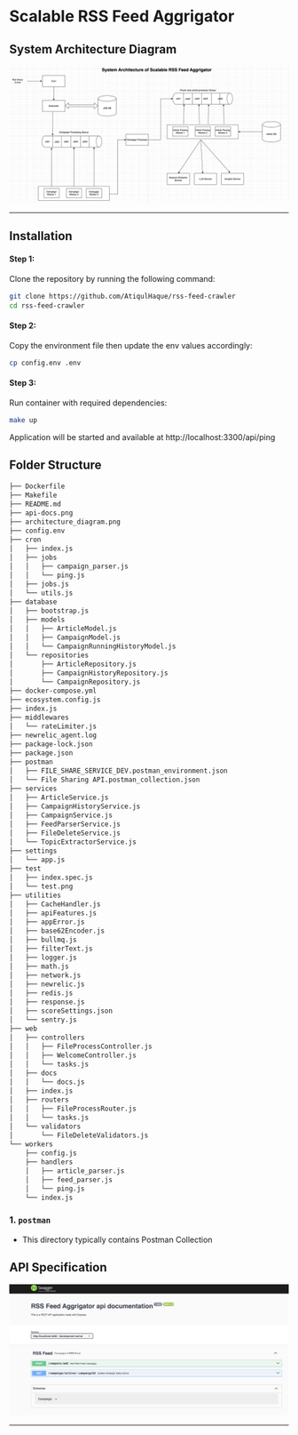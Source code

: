 # Scalable RSS Feed Aggrigator

## System Architecture Diagram

<img src="./architecture_diagram.png">

---

## Installation

#### Step 1:

Clone the repository by running the following command:

```bash
git clone https://github.com/AtiqulHaque/rss-feed-crawler
cd rss-feed-crawler
```

#### Step 2:

Copy the environment file then update the env values accordingly:

```bash
cp config.env .env
```

#### Step 3:

Run container with required dependencies:

```bash
make up
```

Application will be started and available at http://localhost:3300/api/ping

## Folder Structure

```text
├── Dockerfile
├── Makefile
├── README.md
├── api-docs.png
├── architecture_diagram.png
├── config.env
├── cron
│   ├── index.js
│   ├── jobs
│   │   ├── campaign_parser.js
│   │   └── ping.js
│   ├── jobs.js
│   └── utils.js
├── database
│   ├── bootstrap.js
│   ├── models
│   │   ├── ArticleModel.js
│   │   ├── CampaignModel.js
│   │   └── CampaignRunningHistoryModel.js
│   └── repositories
│       ├── ArticleRepository.js
│       ├── CampaignHistoryRepository.js
│       └── CampaignRepository.js
├── docker-compose.yml
├── ecosystem.config.js
├── index.js
├── middlewares
│   └── rateLimiter.js
├── newrelic_agent.log
├── package-lock.json
├── package.json
├── postman
│   ├── FILE_SHARE_SERVICE_DEV.postman_environment.json
│   └── File Sharing API.postman_collection.json
├── services
│   ├── ArticleService.js
│   ├── CampaignHistoryService.js
│   ├── CampaignService.js
│   ├── FeedParserService.js
│   ├── FileDeleteService.js
│   └── TopicExtractorService.js
├── settings
│   └── app.js
├── test
│   ├── index.spec.js
│   └── test.png
├── utilities
│   ├── CacheHandler.js
│   ├── apiFeatures.js
│   ├── appError.js
│   ├── base62Encoder.js
│   ├── bullmq.js
│   ├── filterText.js
│   ├── logger.js
│   ├── math.js
│   ├── network.js
│   ├── newrelic.js
│   ├── redis.js
│   ├── response.js
│   ├── scoreSettings.json
│   └── sentry.js
├── web
│   ├── controllers
│   │   ├── FileProcessController.js
│   │   ├── WelcomeController.js
│   │   └── tasks.js
│   ├── docs
│   │   └── docs.js
│   ├── index.js
│   ├── routers
│   │   ├── FileProcessRouter.js
│   │   └── tasks.js
│   └── validators
│       └── FileDeleteValidators.js
└── workers
    ├── config.js
    ├── handlers
    │   ├── article_parser.js
    │   ├── feed_parser.js
    │   └── ping.js
    └── index.js

```

### 1. `postman`

-   This directory typically contains Postman Collection

## API Specification

<img src="./api-docs.png">

---
